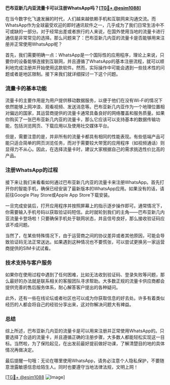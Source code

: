**巴布亚新几内亚流量卡可以注册WhatsApp吗？[[TG💪+ @esim1088](https://t.me/s/esim1088)]**

在当今数字化飞速发展的时代，人们越来越依赖手机和互联网来沟通交流。而WhatsApp作为全球最受欢迎的即时通讯软件之一，几乎成为了我们日常生活中不可或缺的一部分。对于经常出差或者旅行的人来说，在国外使用当地的流量卡进行通信是非常常见的选择。那么问题来了：巴布亚新几内亚的流量卡是否能够用来注册并正常使用WhatsApp呢？

首先，我们需要明确一点：WhatsApp是一个国际性的应用程序，理论上来说，只要你的设备能够连接到互联网，并且遵循了WhatsApp的基本注册流程，就可以顺利地完成注册并开始使用这款软件。然而，实际操作中可能会遇到一些技术性的问题或者是地区限制。接下来我们就详细探讨一下这个问题。

### 流量卡的基本功能

流量卡的主要作用是为用户提供移动数据服务，以便于他们在没有Wi-Fi的情况下依然能够上网冲浪、观看视频、发送消息等。巴布亚新几内亚作为一个地理位置相对偏远的国家，其运营商提供的流量卡通常具备良好的网络覆盖和服务质量。如果你购买了一张巴布亚新几内亚的流量卡，那么它应该可以支持基本的数据传输功能，包括浏览网页、下载应用以及使用社交媒体平台。

但是，需要注意的是，并非所有的流量卡都具有相同的性能表现。有些低端产品可能只适合简单的网页浏览任务，而对于需要较大带宽的应用程序（如视频通话）则显得力不从心。因此，在选择流量卡时，建议大家根据自己的需求挑选性价比高的产品。

### 注册WhatsApp的过程

接下来让我们来看看如何通过巴布亚新几内亚的流量卡来注册WhatsApp。首先打开你的智能手机，确保已经安装了最新版本的WhatsApp应用。如果没有的话，请前往Google Play Store或Apple App Store下载安装。

一旦完成安装后，打开应用程序并按照屏幕上的指示逐步操作即可。通常情况下，你需要输入手机号码以获取验证码短信。此时就轮到我们的主角——巴布亚新几内亚流量卡登场啦！只要确保手机处于联网状态，并且信号良好，那么接收验证码应该不成问题。

当然了，在某些特殊情况下，由于运营商之间的协议差异或者其他原因，可能会导致验证码无法正常送达。如果遇到这种情况也不要慌张，可以尝试更换另一家运营商提供的SIM卡试试看。

### 技术支持与客户服务

如果你在使用过程中遇到了任何困难，比如无法收到验证码、登录失败等问题，那么最好的办法就是联系相关的客服团队寻求帮助。大多数正规的流量卡供应商都会提供完善的售后服务体系，耐心解答客户提出的各种疑问。

此外，还有一些在线论坛或者社区也可以成为你获取信息的好去处。许多有着类似经历的人都会将自己的经验分享出来，这对你解决问题大有裨益。

### 总结

综上所述，巴布亚新几内亚的流量卡是可以用来注册并正常使用WhatsApp的。只要选择了合适的流量卡，并且遵循正确的注册步骤，大多数人都能轻松实现这一目标。当然啦，为了保险起见，在出发前最好提前做好功课，了解清楚目的地的具体情况再做决定。

最后提醒一句哦：无论在哪里使用WhatsApp，请务必注意个人隐私保护，不要随意泄露敏感信息给陌生人。同时也要遵守当地法律法规，文明上网！

[[TG💪+ @esim1088](https://t.me/s/esim1088) ![Image](https://i.postimg.cc/4NQfJmqS/Snipaste-2025-05-13-00-14-12.png)]
